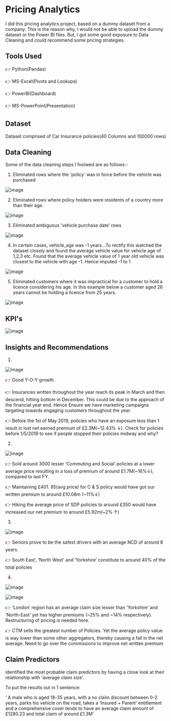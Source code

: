 # Pricing Analytics

I did this pricing analytics project, based on a dummy dataset from a company. This is the reason why, I would not be able to upload the dummy dataset or the Power BI files. But, I got some good exposure to Data Cleaning and could recommend some pricing strategies.

## Tools Used
👉 Python(Pandas)

👉 MS-Excel(Pivots and Lookups)

👉 PowerBI(Dashboard)

👉 MS-PowerPoint(Presentation)



## Dataset

Dataset comprised of Car Insurance policies(40 Columns and 100000 rows)


## Data Cleaning

Some of the data cleaning steps I foolwed are as follows:-

1. Eliminated rows where the 'policy' was in force before the vehicle was purchased

![image](https://github.com/piperalpha7/Pricing_Analytics/assets/94968239/6cc324dc-6aa3-46bf-8f53-a016afc93445)

2. Eliminated rows where policy holders were residents of a country more than their age.

![image](https://github.com/piperalpha7/Pricing_Analytics/assets/94968239/06c85a55-0604-401c-bec8-b609ac428abf)

3. Eliminated ambiguous 'vehicle purchase date' rows

![image](https://github.com/piperalpha7/Pricing_Analytics/assets/94968239/312abf7e-2440-4e1e-9e62-21bf3be81068)


4. In certain cases, vehicle_age was -1 years...To rectify this watched the dataset closely and found the average vehicle value for vehicle age of 1,2,3 etc. Found that the average vehicle value of 1 year old vehicle was closest to the vehicle with age -1. Hence imputed -1 to 1

![image](https://github.com/piperalpha7/Pricing_Analytics/assets/94968239/c792fd10-c18b-451e-b544-97f0c048b0f1)

5. Eliminated customers where it was impractical for a customer to hold a licence considering his age. In this example below a customer aged 26 years cannot be holding a licence from 25 years.

![image](https://github.com/piperalpha7/Pricing_Analytics/assets/94968239/46a28d99-dbb0-4cd7-96c1-e8cdc474a9f5)


## KPI's

![image](https://github.com/piperalpha7/Pricing_Analytics/assets/94968239/9a704c2e-c2ca-490b-94f5-5478851d150d)


## Insights and Recommendations
1.
![image](https://github.com/piperalpha7/Pricing_Analytics/assets/94968239/59b18fbe-05cd-4383-a817-5cff4ef7c3f0)

👉 Good Y-O-Y growth.

👉 Insurances written throughout the year reach its peak in March and then descend, hitting bottom in December. This could be due to the approach of the financial year end. Hence Ensure we have marketing campaigns targeting towards engaging customers throughout the year.

👉 Before the 1st of May 2019, policies who have an exposure less than 1 result in lost net earned premium of £2.3M(~12.43% ↓). Check for policies before 1/5/2019 to see if people stopped their policies midway and why?


2.
![image](https://github.com/piperalpha7/Pricing_Analytics/assets/94968239/3b5898e9-a50d-4d95-9a9a-7de4e76f0e0b)

👉 Sold around 3000 lesser ‘Commuting and Social’ policies at a lower average price resulting in a loss of premium of around £1.7M(~16%↓), compared to last FY.

👉 Maintaining £401. 85(avg price) for C & S policy would have got our written premium to around £10.08m (~11%↓)

👉 Hiking the average price of SDP policies to around £350 would have increased our net premium to around £5.92m(~2% ↑) 



 3.
 ![image](https://github.com/piperalpha7/Pricing_Analytics/assets/94968239/857d4960-a3e4-4e81-bdb6-7b67023bf254)

👉 Seniors prove to be the safest drivers with an average NCD of around 8 years.

👉 South East’, ‘North West’ and ‘Yorkshire’ constitute to around 40% of the total policies


4. 
![image](https://github.com/piperalpha7/Pricing_Analytics/assets/94968239/650de142-a1fd-4329-8534-43546f99bb32)

![image](https://github.com/piperalpha7/Pricing_Analytics/assets/94968239/049047e8-7fc9-4761-939e-ef1929a87ee2)


👉 ‘London’ region has an average claim size lesser than ‘Yorkshire’ and ‘North-East’ yet has higher premiums (~25% and ~14%  respectively). Restructuring 
    of pricing is needed here.

👉 CTM sells the greatest number of Policies. Yet the average policy value is way lower than some other aggregators, thereby causing a fall in the net average. Need to go over the commissions to improve net written premium


## Claim Predictors

Identified the most probable claim predictors by having a close look at their relationship with 'average claim size'.

To put the results out in 1 sentence:

‘ A male who is aged 18-35 years, with a no claim discount between 0-2 years, parks his vehicle on the road, takes a ‘Insured + Parent’ entitlement and a comprehensive cover tends to have an average claim amount of £1280.23 and total claim of around £1.3M'













   


